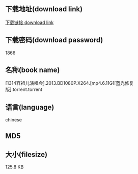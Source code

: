 ## 下载地址(download link)
[下载链接 download link](https://voluble-croquembouche-d321dc.netlify.app/?s=%5B1314%E5%AE%B9%E7%A5%96%E5%84%BF%E6%BC%94%E5%94%B1%E4%BC%9A%5D.2013.BD1080P.X264.%5Bmp4.6.11G%5D%5B%E8%93%9D%E5%85%89%E4%BF%AE%E5%A4%8D%E7%89%88%5D.torrent)

## 下载密码(download password)
1866

## 名称(book name)
[1314容祖儿演唱会].2013.BD1080P.X264.[mp4.6.11G][蓝光修复版].torrent.torrent

## 语言(language)
chinese

## MD5


## 大小(filesize)
125.8 KB
